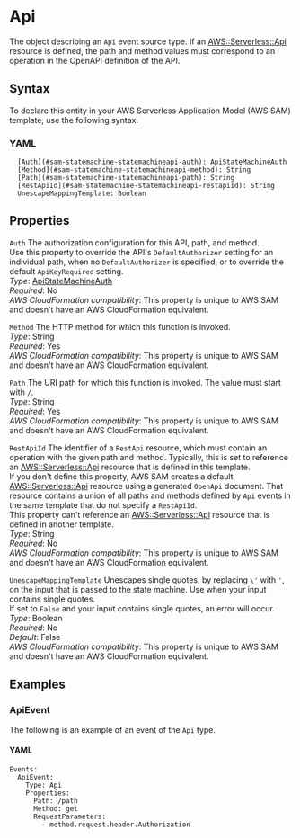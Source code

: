 # Api<a name="sam-property-statemachine-statemachineapi"></a>

The object describing an `Api` event source type\. If an [AWS::Serverless::Api](sam-resource-api.md) resource is defined, the path and method values must correspond to an operation in the OpenAPI definition of the API\.

## Syntax<a name="sam-property-statemachine-statemachineapi-syntax"></a>

To declare this entity in your AWS Serverless Application Model \(AWS SAM\) template, use the following syntax\.

### YAML<a name="sam-property-statemachine-statemachineapi-syntax.yaml"></a>

```
  [Auth](#sam-statemachine-statemachineapi-auth): ApiStateMachineAuth
  [Method](#sam-statemachine-statemachineapi-method): String
  [Path](#sam-statemachine-statemachineapi-path): String
  [RestApiId](#sam-statemachine-statemachineapi-restapiid): String
  UnescapeMappingTemplate: Boolean
```

## Properties<a name="sam-property-statemachine-statemachineapi-properties"></a>

 `Auth`   <a name="sam-statemachine-statemachineapi-auth"></a>
The authorization configuration for this API, path, and method\.  
Use this property to override the API's `DefaultAuthorizer` setting for an individual path, when no `DefaultAuthorizer` is specified, or to override the default `ApiKeyRequired` setting\.  
*Type*: [ApiStateMachineAuth](sam-property-statemachine-apistatemachineauth.md)  
*Required*: No  
*AWS CloudFormation compatibility*: This property is unique to AWS SAM and doesn't have an AWS CloudFormation equivalent\.

 `Method`   <a name="sam-statemachine-statemachineapi-method"></a>
The HTTP method for which this function is invoked\.  
*Type*: String  
*Required*: Yes  
*AWS CloudFormation compatibility*: This property is unique to AWS SAM and doesn't have an AWS CloudFormation equivalent\.

 `Path`   <a name="sam-statemachine-statemachineapi-path"></a>
The URI path for which this function is invoked\. The value must start with `/`\.  
*Type*: String  
*Required*: Yes  
*AWS CloudFormation compatibility*: This property is unique to AWS SAM and doesn't have an AWS CloudFormation equivalent\.

 `RestApiId`   <a name="sam-statemachine-statemachineapi-restapiid"></a>
The identifier of a `RestApi` resource, which must contain an operation with the given path and method\. Typically, this is set to reference an [AWS::Serverless::Api](sam-resource-api.md) resource that is defined in this template\.  
If you don't define this property, AWS SAM creates a default [AWS::Serverless::Api](sam-resource-api.md) resource using a generated `OpenApi` document\. That resource contains a union of all paths and methods defined by `Api` events in the same template that do not specify a `RestApiId`\.  
This property can't reference an [AWS::Serverless::Api](sam-resource-api.md) resource that is defined in another template\.  
*Type*: String  
*Required*: No  
*AWS CloudFormation compatibility*: This property is unique to AWS SAM and doesn't have an AWS CloudFormation equivalent\.

 `UnescapeMappingTemplate`   <a name="sam-statemachine-statemachineapi-unescapemappingtemplate"></a>
Unescapes single quotes, by replacing `\'` with `'`, on the input that is passed to the state machine\. Use when your input contains single quotes\.  
If set to `False` and your input contains single quotes, an error will occur\.
*Type*: Boolean  
*Required*: No  
*Default*: False  
*AWS CloudFormation compatibility*: This property is unique to AWS SAM and doesn't have an AWS CloudFormation equivalent\.

## Examples<a name="sam-property-statemachine-statemachineapi--examples"></a>

### ApiEvent<a name="sam-property-statemachine-statemachineapi--examples--apievent"></a>

The following is an example of an event of the `Api` type\.

#### YAML<a name="sam-property-statemachine-statemachineapi--examples--apievent--yaml"></a>

```
Events:
  ApiEvent:
    Type: Api
    Properties:
      Path: /path
      Method: get
      RequestParameters:
        - method.request.header.Authorization
```